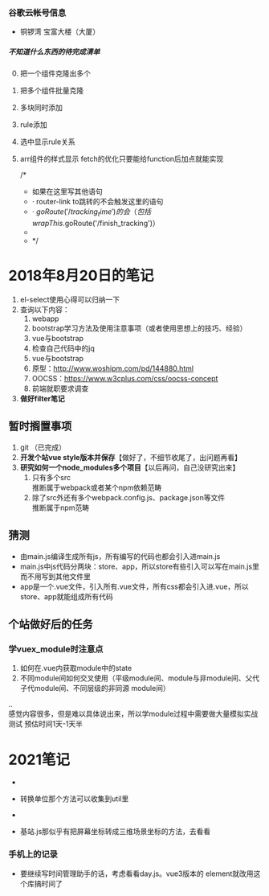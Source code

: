 







### 谷歌云帐号信息

- 铜锣湾 宝富大楼（大厦）











##### 不知道什么东西的待完成清单

0. 把一个组件克隆出多个
0. 把多个组件批量克隆
1. 多块同时添加
2. rule添加
3. 选中显示rule关系
5. arr组件的样式显示
fetch的优化只要能给function后加点就能实现

 


    /*
    * 如果在这里写其他语句
    * · router-link to跳转的不会触发这里的语句
    * · $goRoute('/tracking_time')的会（包括wrapThis.$goRoute('/finish_tracking')）
    *
    * */





# 2018年8月20日的笔记





1. el-select使用心得可以归纳一下
1. 查询以下内容：
   1. webapp
   1. bootstrap学习方法及使用注意事项（或者使用思想上的技巧、经验）
   1. vue与bootstrap
   1. 检查自己代码中的jq
   1. vue与bootstrap
   1. 原型：http://www.woshipm.com/pd/144880.html
   1. OOCSS：https://www.w3cplus.com/css/oocss-concept
   1. 前端就职要求调查
1. **做好filter笔记**







## 暂时搁置事项

1. git （已完成）
1. **开发个站vue style版本并保存**【做好了，不细节收尾了，出问题再看】
1. **研究如何一个node_modules多个项目**【以后再问，自己没研究出来】
   1. 只有多个src    
      推断属于webpack或者某个npm依赖范畴
   1. 除了src外还有多个webpack.config.js、package.json等文件    
      推断属于npm范畴



## 猜测

- 由main.js编译生成所有js，所有编写的代码也都会引入进main.js
- main.js中js代码分两块：store、app，所以store有些引入可以写在main.js里而不用写到其他文件里
- app是一个.vue文件，引入所有.vue文件，所有css都会引入进.vue，所以store、app就能组成所有代码





 

## 个站做好后的任务 


### 学vuex_module时注意点 

1. 如何在.vue内获取module中的state
2. 不同module间如何交叉使用（平级module间、module与非module间、父代子代module间、不同层级的非同源
   module间）

..    
感觉内容很多，但是难以具体说出来，所以学module过程中需要做大量模拟实战测试
预估时间1天-1天半









# 2021笔记





- 

- 转换单位那个方法可以收集到util里

- 

- 基站.js那似乎有把屏幕坐标转成三维场景坐标的方法，去看看

  

  










### 手机上的记录













- 要继续写时间管理助手的话，考虑看看day.js。vue3版本的 element就改用这个库搞时间了









